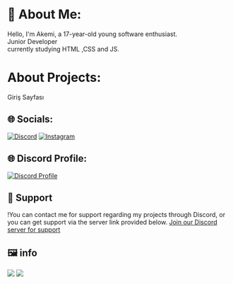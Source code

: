 # 💫 About Me:
Hello, I'm Akemi, a 17-year-old young software enthusiast.<br>Junior Developer<br>currently studying HTML ,CSS and JS.



# About Projects:

Giriş Sayfası



## 🌐 Socials:
[![Discord](https://img.shields.io/badge/Discord-%237289DA.svg?logo=discord&logoColor=white)](https://discord.gg/N47nYaZnbH) [![Instagram](https://img.shields.io/badge/Instagram-%23E4405F.svg?logo=Instagram&logoColor=white)](https://www.instagram.com/yildiray_basaran34/)  



## 🌐 Discord Profile:
[![Discord Profile](https://lanyard-profile-readme.vercel.app/api/1091415573990219806?theme=dark&bg=272727)](https://discord.com/users/1091415573990219806)

## 💫 Support

!You can contact me for support regarding my projects through Discord, or you can get support via the server link provided below.
[Join our Discord server for support](https://discord.gg/N47nYaZnbH)

## 🖼 info

<img src="https://cdn.discordapp.com/attachments/1210578136643928175/1247216568845340712/image.png?ex=665f3872&is=665de6f2&hm=a086592ae646b6fa15ce923f766886d0eb9af81880dad2fc6d1340e5ae7cbe07&"/>
<img src="https://cdn.discordapp.com/attachments/1210578136643928175/1247216902443499603/image.png?ex=665f38c1&is=665de741&hm=97fe49b97d48894f814906fbce8c0a4a52f29f2fd2bfc26de97bc922bd4635ab&"/>
